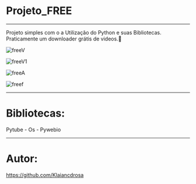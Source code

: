 # Projeto_FREE
------------
Projeto simples com o a Utilização do Python e suas Bibliotecas. Praticamente um downloader grátis de videos.🤫

![freeV](https://github.com/Klaiancdrosa/Projeto_FREE/assets/103066223/c33b54b1-392a-4504-ae52-d0ad0b3e53e1)

![freeV1](https://github.com/Klaiancdrosa/Projeto_FREE/assets/103066223/90662b44-7ca0-4957-903b-e7582154d5b2)

![freeA](https://github.com/Klaiancdrosa/Projeto_FREE/assets/103066223/4cfe34da-e18e-4bd8-9029-b9bf4575a47f)

![freef](https://github.com/Klaiancdrosa/Projeto_FREE/assets/103066223/95a606f0-b485-45f3-92f2-bcd76a5e9b97)

----------
# Bibliotecas:

Pytube - Os - Pywebio

----------
# Autor:

https://github.com/Klaiancdrosa
